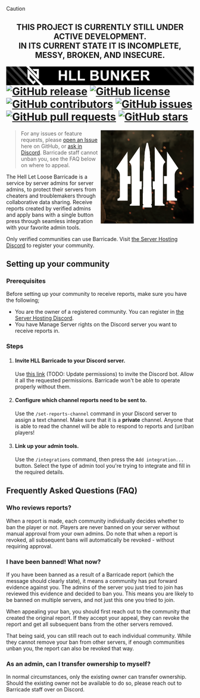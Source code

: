 > [!CAUTION]
> <div align="center">
> <h2><b>THIS PROJECT IS CURRENTLY STILL UNDER ACTIVE DEVELOPMENT.<br>IN ITS CURRENT STATE IT IS INCOMPLETE, MESSY, BROKEN, AND INSECURE.</b></h2>

<img align="right" src="assets/banner.png">

# [![GitHub release](https://img.shields.io/github/release/timraay/Barricade.svg)](https://github.com/timraay/Barricade/releases) [![GitHub license](https://img.shields.io/github/license/timraay/Barricade.svg)](https://github.com/timraay/Barricade/blob/main/LICENSE) [![GitHub contributors](https://img.shields.io/github/contributors/timraay/Barricade.svg)](https://github.com/timraay/Barricade/graphs/contributors) [![GitHub issues](https://img.shields.io/github/issues/timraay/Barricade.svg)](https://github.com/timraay/Barricade/issues) [![GitHub pull requests](https://img.shields.io/github/issues-pr/timraay/Barricade.svg)](https://github.com/timraay/Barricade/pulls) [![GitHub stars](https://img.shields.io/github/stars/timraay/Barricade.svg)](https://github.com/timraay/Barricade/stargazers)

</div>

<img align="right" width="250" height="250" src="assets/icon.png">

> For any issues or feature requests, please [open an Issue](https://github.com/timraay/Barricade/issues) here on GitHub, or [ask in Discord](https://discord.gg/Pm5WfhB). Barricade staff cannot unban you, see the FAQ below on where to appeal.

The Hell Let Loose Barricade is a service by server admins for server admins, to protect their servers from cheaters and troublemakers through collaborative data sharing. Receive reports created by verified admins and apply bans with a single button press through seamless integration with your favorite admin tools.

Only verified communities can use Barricade. Visit [the Server Hosting Discord](https://discord.gg/Pm5WfhB) to register your community.

## Setting up your community

### Prerequisites

Before setting up your community to receive reports, make sure you have the following;
- You are the owner of a registered community. You can register in [the Server Hosting Discord](https://discord.gg/Pm5WfhB).
- You have Manage Server rights on the Discord server you want to receive reports in.

### Steps

1. #### Invite HLL Barricade to your Discord server.

    Use [this link](https://discord.com/oauth2/authorize?client_id=1190718626286813244&scope=bot+applications.commands&permissions=35840) (TODO: Update permissions) to invite the Discord bot. Allow it all the requested permissions. Barricade won't be able to operate properly without them.

2. #### Configure which channel reports need to be sent to.

    Use the `/set-reports-channel` command in your Discord server to assign a text channel. Make sure that it is a **private** channel. Anyone that is able to read the channel will be able to respond to reports and (un)ban players!

3. #### Link up your admin tools.

    Use the `/integrations` command, then press the `Add integration...` button. Select the type of admin tool you're trying to integrate and fill in the required details.

## Frequently Asked Questions (FAQ)

### Who reviews reports?

When a report is made, each community individually decides whether to ban the player or not. Players are never banned on your server without manual approval from your own admins. Do note that when a report is revoked, all subsequent bans will automatically be revoked - without requiring approval.

### I have been banned! What now?

If you have been banned as a result of a Barricade report (which the message should clearly state), it means a community has put forward evidence against you. The admins of the server you just tried to join has reviewed this evidence and decided to ban you. This means you are likely to be banned on multiple servers, and not just this one you tried to join.

When appealing your ban, you should first reach out to the community that created the original report. If they accept your appeal, they can revoke the report and get all subsequent bans from the other servers removed.

That being said, you can still reach out to each individual community. While they cannot remove your ban from other servers, if enough communities unban you, the report can also be revoked that way.

### As an admin, can I transfer ownership to myself?

In normal circumstances, only the existing owner can transfer ownership. Should the existing owner not be available to do so, please reach out to Barricade staff over on Discord.

